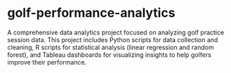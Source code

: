 # golf-performance-analytics
A comprehensive data analytics project focused on analyzing golf practice session data. This project includes Python scripts for data collection and cleaning, R scripts for statistical analysis (linear regression and random forest), and Tableau dashboards for visualizing insights to help golfers improve their performance.
